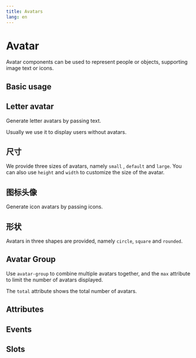 ```yaml
---
title: Avatars
lang: en
---
```


<script setup lang="ts">
  import props from "../../../example/avatar/description/en-props.ts";
  import events from "../../../example/avatar/description/en-events.ts";
  import slots from "../../../example/avatar/description/en-slots.ts";
</script>

# Avatar

Avatar components can be used to represent people or objects, supporting image text or icons.

## Basic usage

<demo src="../../../example/avatar/base.vue"></demo>

## Letter avatar

Generate letter avatars by passing text.
<demo src="../../../example/avatar/letter.vue"></demo>

Usually we use it to display users without avatars.
<demo src="../../../example/avatar/no-avatar.vue"></demo>

## 尺寸

We provide three sizes of avatars, namely ```small``` , ````default```` and ```large```. You can also use ```height``` and ```width``` to customize the size of the avatar.
<demo src="../../../example/avatar/size.vue"></demo>

## 图标头像

Generate icon avatars by passing icons.
<demo src="../../../example/avatar/icon.vue"></demo>

## 形状

Avatars in three shapes are provided, namely ```circle```, ```square``` and ```rounded```.
<demo src="../../../example/avatar/shape.vue"></demo>

## Avatar Group

Use ```avatar-group``` to combine multiple avatars together, and the ```max``` attribute to limit the number of avatars displayed.
<demo src="../../../example/avatar/group.vue"></demo>

The ```total``` attribute shows the total number of avatars.
<demo src="../../../example/avatar/total.vue"></demo>

## Attributes
<table-block type="propsZh" :data="props"></table-block>


## Events
<table-block type="eventsZh" :data="events"></table-block>


## Slots
<table-block type="slotsZh" :data="slots"></table-block>
